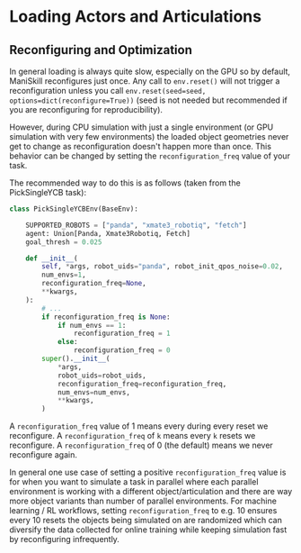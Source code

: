 # Loading Actors and Articulations

<!-- ```{include} ../../../../../mani_skill/envs/sapien_env.py
``` -->

## Reconfiguring and Optimization

In general loading is always quite slow, especially on the GPU so by default, ManiSkill reconfigures just once. Any call to `env.reset()` will not trigger a reconfiguration unless you call `env.reset(seed=seed, options=dict(reconfigure=True))` (seed is not needed but recommended if you are reconfiguring for reproducibility). 

However, during CPU simulation with just a single environment (or GPU simulation with very few environments) the loaded object geometries never get to change as reconfiguration doesn't happen more than once. This behavior can be changed by setting the `reconfiguration_freq` value of your task. 

The recommended way to do this is as follows (taken from the PickSingleYCB task):




```python
class PickSingleYCBEnv(BaseEnv):

    SUPPORTED_ROBOTS = ["panda", "xmate3_robotiq", "fetch"]
    agent: Union[Panda, Xmate3Robotiq, Fetch]
    goal_thresh = 0.025

    def __init__(
        self, *args, robot_uids="panda", robot_init_qpos_noise=0.02,
        num_envs=1,
        reconfiguration_freq=None,
        **kwargs,
    ):
        # ...
        if reconfiguration_freq is None:
            if num_envs == 1:
                reconfiguration_freq = 1
            else:
                reconfiguration_freq = 0
        super().__init__(
            *args,
            robot_uids=robot_uids,
            reconfiguration_freq=reconfiguration_freq,
            num_envs=num_envs,
            **kwargs,
        )
```

A `reconfiguration_freq` value of 1 means every during every reset we reconfigure. A `reconfiguration_freq` of `k` means every `k` resets we reconfigure. A `reconfiguration_freq` of 0 (the default) means we never reconfigure again.

In general one use case of setting a positive `reconfiguration_freq` value is for when you want to simulate a task in parallel where each parallel environment is working with a different object/articulation and there are way more object variants than number of parallel environments. For machine learning / RL workflows, setting `reconfiguration_freq` to e.g. 10 ensures every 10 resets the objects being simulated on are randomized which can diversify the data collected for online training while keeping simulation fast by reconfiguring infrequently.
